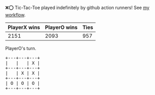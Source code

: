 :x::o: Tic-Tac-Toe played indefinitely by github action runners! See [my workflow](.github/workflows/play.yaml).

|PlayerX wins|PlayerO wins|Ties|
|-|-|-|
|2151|2093|957|

PlayerO's turn.

<pre>
+---+---+---+
|   |   | X |
+---+---+---+
|   | X | X |
+---+---+---+
| O | O | O |
+---+---+---+
</pre>